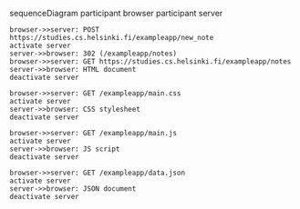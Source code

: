 sequenceDiagram
    participant browser
    participant server

    browser->>server: POST https://studies.cs.helsinki.fi/exampleapp/new_note
    activate server
    server->>browser: 302 (/exampleapp/notes)
    browser->>server: GET https://studies.cs.helsinki.fi/exampleapp/notes
    server->>browser: HTML document
    deactivate server

    browser->>server: GET /exampleapp/main.css
    activate server
    server->>browser: CSS stylesheet
    deactivate server

    browser->>server: GET /exampleapp/main.js
    activate server
    server->>browser: JS script
    deactivate server

    browser->>server: GET /exampleapp/data.json
    activate server
    server->>browser: JSON document
    deactivate server